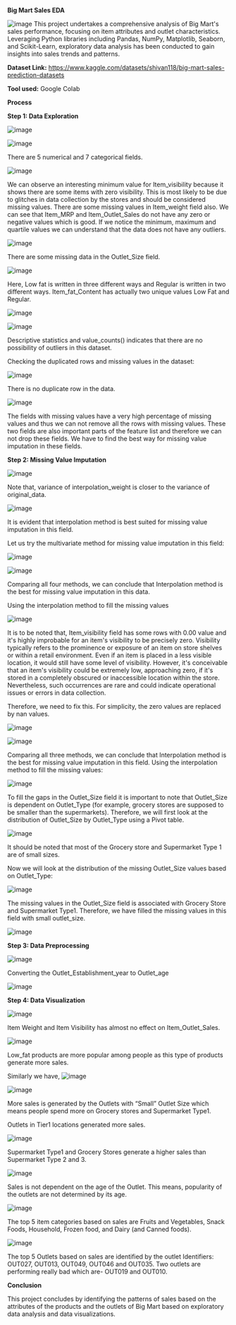 **Big Mart Sales EDA**

![image](https://github.com/Tanusree1997/BIg-Mart-Sales-EDA/assets/164666871/a81eadaa-ea71-4cc0-a43c-3a61123598b0)
This project undertakes a comprehensive analysis of Big Mart's sales performance, focusing on item attributes and outlet characteristics. Leveraging Python libraries including Pandas, NumPy, Matplotlib, Seaborn, and Scikit-Learn, exploratory data analysis has been conducted to gain insights into sales trends and patterns. 

**Dataset Link:** https://www.kaggle.com/datasets/shivan118/big-mart-sales-prediction-datasets

**Tool used:** Google Colab

**Process** 

**Step 1: Data Exploration**

![image](https://github.com/Tanusree1997/BIg-Mart-Sales-EDA/assets/164666871/d6b1f258-3ffe-4de7-bd3d-2551900c78a7)

![image](https://github.com/Tanusree1997/BIg-Mart-Sales-EDA/assets/164666871/0e3ab7b3-fa9a-4028-8cef-9e8b366b67b6)

There are 5 numerical and 7 categorical fields.

![image](https://github.com/Tanusree1997/BIg-Mart-Sales-EDA/assets/164666871/fb653259-5245-4236-b143-c4122dbfa2f6)

We can observe an interesting minimum value for Item_visibility because it shows there are some items with zero visibility. This is most likely to be due to glitches in data collection by the stores and should be considered missing values. There are some missing values in Item_weight field also. We can see that Item_MRP and Item_Outlet_Sales do not have any zero or negative values which is good. If we notice the minimum, maximum and quartile values we can understand that the data does not have any outliers.

![image](https://github.com/Tanusree1997/BIg-Mart-Sales-EDA/assets/164666871/d69083ed-924c-4b84-8039-c9be36fb32c2)

There are some missing data in the Outlet_Size field.

![image](https://github.com/Tanusree1997/BIg-Mart-Sales-EDA/assets/164666871/1f6fe275-ad8a-48d9-b00a-d3c2e3817782)

Here, Low fat is written in three different ways and Regular is written in two different ways. Item_fat_Content has actually two unique values Low Fat and Regular.

![image](https://github.com/Tanusree1997/BIg-Mart-Sales-EDA/assets/164666871/11549d29-6cdc-4635-8e4e-9f995552f063)

![image](https://github.com/Tanusree1997/BIg-Mart-Sales-EDA/assets/164666871/5975c072-df90-4d24-b3e2-74fd69c6ffca)

Descriptive statistics and value_counts() indicates that there are no possibility of outliers in this dataset.

Checking the duplicated rows and missing values in the dataset:

![image](https://github.com/Tanusree1997/BIg-Mart-Sales-EDA/assets/164666871/963bb6e1-eb23-4aeb-ad3f-f78716d73183)

There is no duplicate row in the data.

![image](https://github.com/Tanusree1997/BIg-Mart-Sales-EDA/assets/164666871/666d9aec-02a0-4137-93ec-8227c4f4f3eb)

The fields with missing values have a very high percentage of missing values and thus we can not remove all the rows with missing values. These two fields are also important parts of the feature list and therefore we can not drop these fields. We have to find the best way for missing value imputation in these fields.

**Step 2: Missing Value Imputation**

![image](https://github.com/Tanusree1997/BIg-Mart-Sales-EDA/assets/164666871/4a933487-fcf5-4730-aed6-0fcd324cbfda)

Note that, variance of interpolation_weight is closer to the variance of original_data.

![image](https://github.com/Tanusree1997/BIg-Mart-Sales-EDA/assets/164666871/cc618c08-a1ed-4586-b412-2407617d80e4)

It is evident that interpolation method is best suited for missing value imputation in this field.

Let us try the multivariate method for missing value imputation in this field: 

![image](https://github.com/Tanusree1997/BIg-Mart-Sales-EDA/assets/164666871/6b33d369-a327-4912-93d7-843de0e6cb7a)

![image](https://github.com/Tanusree1997/BIg-Mart-Sales-EDA/assets/164666871/92c33efb-aed5-4866-8756-a41cc9f49e7a)

Comparing all four methods, we can conclude that Interpolation method is the best for missing value imputation in this data. 

Using the interpolation method to fill the missing values

![image](https://github.com/Tanusree1997/BIg-Mart-Sales-EDA/assets/164666871/373f13ea-00ae-4c13-a505-2f921e633965)

It is to be noted that, Item_visibility field has some rows with 0.00 value and it's highly improbable for an item's visibility to be precisely zero. Visibility typically refers to the prominence or exposure of an item on store shelves or within a retail environment. Even if an item is placed in a less visible location, it would still have some level of visibility. However, it's conceivable that an item's visibility could be extremely low, approaching zero, if it's stored in a completely obscured or inaccessible location within the store. Nevertheless, such occurrences are rare and could indicate operational issues or errors in data collection.

Therefore, we need to fix this. For simplicity, the zero values are replaced by nan values.

![image](https://github.com/Tanusree1997/BIg-Mart-Sales-EDA/assets/164666871/8bab14d9-4e4f-402a-9926-a3741539677a)

![image](https://github.com/Tanusree1997/BIg-Mart-Sales-EDA/assets/164666871/50835a15-218c-4fde-9bf3-c0f00de0e821)

Comparing all three methods, we can conclude that Interpolation method is the best for missing value imputation in this field. Using the interpolation method to fill the missing values:

![image](https://github.com/Tanusree1997/BIg-Mart-Sales-EDA/assets/164666871/1d26b153-d40a-4520-9b91-fee7c3a44db0)

To fill the gaps in the Outlet_Size field it is important to note that Outlet_Size is dependent on Outlet_Type (for example, grocery stores are supposed to be smaller than the supermarkets). Therefore, we will first look at the distribution of Outlet_Size by Outlet_Type using a Pivot table.

![image](https://github.com/Tanusree1997/BIg-Mart-Sales-EDA/assets/164666871/c34a2554-8cd6-41fe-8b8a-265c128ee0cb)

It should be noted that most of the Grocery store and Supermarket Type 1 are of small sizes. 

Now we will look at the distribution of the missing Outlet_Size values based on Outlet_Type:

![image](https://github.com/Tanusree1997/BIg-Mart-Sales-EDA/assets/164666871/2e2233a5-382e-4a14-8e23-5b9af6ad74b8)

The missing values in the Outlet_Size field is associated with Grocery Store and Supermarket Type1. Therefore, we have filled the missing values in this field with small outlet_size.

![image](https://github.com/Tanusree1997/BIg-Mart-Sales-EDA/assets/164666871/957ad0bd-5b64-410a-9109-5c658a959267)

**Step 3: Data Preprocessing** 

![image](https://github.com/Tanusree1997/BIg-Mart-Sales-EDA/assets/164666871/74ee4300-13ac-4e7e-a3e1-a844e0510376)

Converting the Outlet_Establishment_year to Outlet_age

![image](https://github.com/Tanusree1997/BIg-Mart-Sales-EDA/assets/164666871/aa722453-37fa-4de4-86e3-e48846c0e913)

**Step 4: Data Visualization**

![image](https://github.com/Tanusree1997/BIg-Mart-Sales-EDA/assets/164666871/9b07166b-b7a3-4c8b-9ed1-9b8cc31d5b8c)

Item Weight and Item Visibility has almost no effect on Item_Outlet_Sales. 

![image](https://github.com/Tanusree1997/BIg-Mart-Sales-EDA/assets/164666871/387839a1-0173-4bd4-bf10-b660ba3dc03a)

Low_fat products are more popular among people as this type of products generate more sales.

Similarly we have,
![image](https://github.com/Tanusree1997/BIg-Mart-Sales-EDA/assets/164666871/eef3c2d9-7938-4b1f-8334-8e84bb0e85f8)

![image](https://github.com/Tanusree1997/BIg-Mart-Sales-EDA/assets/164666871/2fb7f55b-25ca-46c1-b97c-44ef8eb4e304)

More sales is generated by the Outlets with “Small” Outlet Size which means people spend more on Grocery stores and Supermarket Type1.

Outlets in Tier1 locations generated more sales.

![image](https://github.com/Tanusree1997/BIg-Mart-Sales-EDA/assets/164666871/32207f55-a2a6-4b89-b31b-dab7ea36db02)

Supermarket Type1 and Grocery Stores generate a higher sales than Supermarket Type 2 and 3.

![image](https://github.com/Tanusree1997/BIg-Mart-Sales-EDA/assets/164666871/d70b6cee-7c89-4634-83e5-27e1eeb59e7a)

Sales is not dependent on the age of the Outlet. This means, popularity of the outlets are not determined by its age.

![image](https://github.com/Tanusree1997/BIg-Mart-Sales-EDA/assets/164666871/b1e4c893-d4f9-47db-84e4-1b3a5e02956e)

The top 5 item categories based on sales are Fruits and Vegetables, Snack Foods, Household, Frozen food, and Dairy (and Canned foods).

![image](https://github.com/Tanusree1997/BIg-Mart-Sales-EDA/assets/164666871/4333260f-a5fc-4c4c-aa60-b6039cedd5e3)

The top 5 Outlets based on sales are identified by the outlet Identifiers: OUT027, OUT013, OUT049, OUT046 and OUT035. Two outlets are performing really bad which are- OUT019 and OUT010. 

**Conclusion**

This project concludes by identifying the patterns of sales based on the attributes of the products and the outlets of Big Mart based on exploratory data analysis and data visualizations. 




